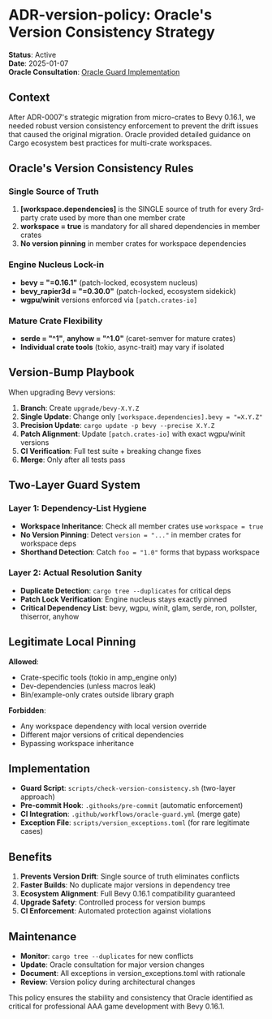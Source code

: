 # ADR-version-policy: Oracle's Version Consistency Strategy

**Status**: Active  
**Date**: 2025-01-07  
**Oracle Consultation**: [Oracle Guard Implementation](oracle-consultations.md)

## Context

After ADR-0007's strategic migration from micro-crates to Bevy 0.16.1, we needed robust version consistency enforcement to prevent the drift issues that caused the original migration. Oracle provided detailed guidance on Cargo ecosystem best practices for multi-crate workspaces.

## Oracle's Version Consistency Rules

### Single Source of Truth

1. **[workspace.dependencies]** is the SINGLE source of truth for every 3rd-party crate used by more than one member crate
2. **workspace = true** is mandatory for all shared dependencies in member crates
3. **No version pinning** in member crates for workspace dependencies

### Engine Nucleus Lock-in

- **bevy = "=0.16.1"** (patch-locked, ecosystem nucleus)
- **bevy_rapier3d = "=0.30.0"** (patch-locked, ecosystem sidekick)
- **wgpu/winit** versions enforced via `[patch.crates-io]`

### Mature Crate Flexibility

- **serde = "^1"**, **anyhow = "^1.0"** (caret-semver for mature crates)
- **Individual crate tools** (tokio, async-trait) may vary if isolated

## Version-Bump Playbook

When upgrading Bevy versions:

1. **Branch**: Create `upgrade/bevy-X.Y.Z`
2. **Single Update**: Change only `[workspace.dependencies].bevy = "=X.Y.Z"`
3. **Precision Update**: `cargo update -p bevy --precise X.Y.Z`
4. **Patch Alignment**: Update `[patch.crates-io]` with exact wgpu/winit versions
5. **CI Verification**: Full test suite + breaking change fixes
6. **Merge**: Only after all tests pass

## Two-Layer Guard System

### Layer 1: Dependency-List Hygiene

- **Workspace Inheritance**: Check all member crates use `workspace = true`
- **No Version Pinning**: Detect `version = "..."` in member crates for workspace deps
- **Shorthand Detection**: Catch `foo = "1.0"` forms that bypass workspace

### Layer 2: Actual Resolution Sanity

- **Duplicate Detection**: `cargo tree --duplicates` for critical deps
- **Patch Lock Verification**: Engine nucleus stays exactly pinned
- **Critical Dependency List**: bevy, wgpu, winit, glam, serde, ron, pollster, thiserror, anyhow

## Legitimate Local Pinning

**Allowed**:
- Crate-specific tools (tokio in amp_engine only)
- Dev-dependencies (unless macros leak)
- Bin/example-only crates outside library graph

**Forbidden**:
- Any workspace dependency with local version override
- Different major versions of critical dependencies
- Bypassing workspace inheritance

## Implementation

- **Guard Script**: `scripts/check-version-consistency.sh` (two-layer approach)
- **Pre-commit Hook**: `.githooks/pre-commit` (automatic enforcement)
- **CI Integration**: `.github/workflows/oracle-guard.yml` (merge gate)
- **Exception File**: `scripts/version_exceptions.toml` (for rare legitimate cases)

## Benefits

1. **Prevents Version Drift**: Single source of truth eliminates conflicts
2. **Faster Builds**: No duplicate major versions in dependency tree
3. **Ecosystem Alignment**: Full Bevy 0.16.1 compatibility guaranteed
4. **Upgrade Safety**: Controlled process for version bumps
5. **CI Enforcement**: Automated protection against violations

## Maintenance

- **Monitor**: `cargo tree --duplicates` for new conflicts
- **Update**: Oracle consultation for major version changes
- **Document**: All exceptions in version_exceptions.toml with rationale
- **Review**: Version policy during architectural changes

This policy ensures the stability and consistency that Oracle identified as critical for professional AAA game development with Bevy 0.16.1.
